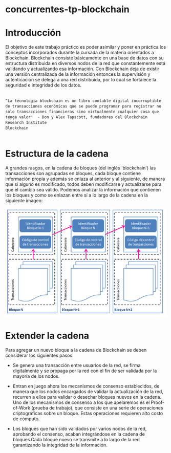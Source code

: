 # concurrentes-tp-blockchain

# Introducción

El objetivo de este trabajo práctico es poder asimilar y poner en práctica los conceptos incorporados durante la cursada de la materia orientados a Blockchain. Blockchain consiste básicamente en una base de datos con su estructura distribuida en diversos nodos de la red que constantemente está validando y actualizando esa información. Con Blockchain deja de existir una versión centralizada de la información entonces la supervisión y autenticación se delega a una red distribuida, por lo cual se fortalece la seguridad e integridad de los datos. 
<p><code>
“La tecnología blockchain es un libro contable digital incorruptible de transacciones económicas que se puede programar para registrar no sólo transacciones financieras sino virtualmente cualquier cosa que tenga valor"  - Don y Alex Tapscott, fundadores del Blockchain Research Institute
Blockchain
  </code></p>
  
# Estructura de la cadena

A grandes rasgos, en la cadena de bloques (del inglés 'blockchain') las transacciones son agrupadas en bloques, cada bloque contiene información propia y además se enlaza al anterior y al siguiente, de manera que si alguno es modificado, todos deben modificarse y actualizarse para que el cambio sea válido. Podemos analizar la información que contienen los bloques y como se enlazan entre sí a lo largo de la cadena en la siguiente imagen: 

![alt text](https://github.com/pablomaseda/concurrentes-tp-blockchain/blob/main/blockchain.png?raw=true)

# Extender la cadena

Para agregar un nuevo bloque a la cadena de Blockchain se deben considerar los siguientes pasos:

- Se genera una transacción entre usuarios de la red, se firma digitalmente y se propaga por la red con el fin de ser validada por la mayoría de los nodos.

- Entran en juego ahora los mecanismos de consenso establecidos, de manera que los nodos encargados de validar la actualización de la red, recurren a ellos para validar o desechar bloques nuevos en la cadena. Uno de los mecanismos de consenso a los que apelaremos es el Proof-of-Work (prueba de trabajo), que consiste en una serie de operaciones criptográficas sobre un bloque. Estas operaciones requieren alto costo de cómputo.

- Los bloques que han sido validados por varios nodos de la red, aprobando el consenso, acaban integrándose en la cadena de bloques.Cada bloque nuevo se transmite a lo largo de la red garantizando la integridad de la información. 
